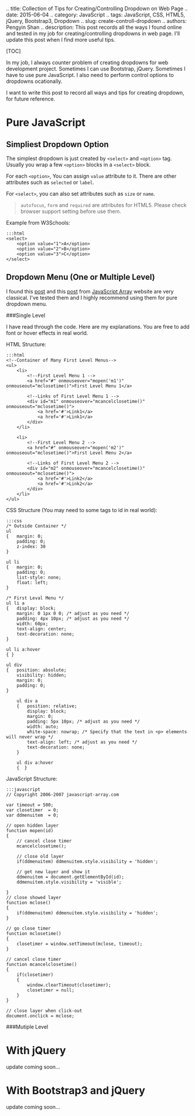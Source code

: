 .. title: Collection of Tips for Creating/Controlling Dropdown on Web Page
.. date: 2015-06-04
.. category: JavaScript
.. tags: JavaScript, CSS, HTML5, jQuery, Bootstrap3, Dropdown
.. slug: create-controll-dropdown
.. authors: Pengyin Shan
.. description:  This post records all the ways I found online and tested in my job for creating/controlling dropdowns in web page. I'll update this post when I find more useful tips.

[TOC]

In my job, I always counter problem of creating dropdowns for web development project. Sometimes I can use Bootstrap, jQuery. Sometimes I have to use pure JavaScript. I also need to perform control options to dropdowns ocationally.

I want to write this post to record all ways and tips for creating dropdown, for future reference.

Pure JavaScript
===============

Simpliest Dropdown Option
---------------------------

The simplest dropdown is just created by `<select>` and `<option>` tag. Usually you wrap a few `<option>` blocks in a `<select>` block.

For each `<option>`, You can assign `value` attribute to it. There are other attributes such as `selected` or `label`.

For `<select>`, you can also set attributes such as `size` or `name`.

>`autofocus`, `form` and `required` are attributes for HTML5. Please check browser support setting before use them.

Example from W3Schools:

    :::html
    <select>
        <option value="1">A</option>
        <option value="2">B</option>
        <option value="3">C</option>
    </select>


Dropdown Menu (One or Multiple Level)
-------------------------------------

I found this <a href="http://javascript-array.com/scripts/simple_drop_down_menu/#">post</a> and this <a href="http://javascript-array.com/scripts/multi_level_drop_down_menu/?st">post</a> from <a href="http://javascript-array.com/">JavaScript Array</a> website are very classical. I've tested them and I highly recommend using them for pure dropdown menu.

###Single Level

I have read through the code. Here are my explanations. You are free to add font or hover effects in real world.

HTML Structure:

    :::html
    <!--Container of Many First Level Menus-->
    <ul>
        <li>
            <!--First Level Menu 1 -->
            <a href="#" onmouseover="mopen('m1')" onmouseout="mclosetime()">First Level Menu 1</a>

            <!--Links of First Level Menu 1 -->
            <div id="m1" onmouseover="mcancelclosetime()" onmouseout="mclosetime()">
                <a href='#'>Link1</a>
                <a href='#'>Link1</a>
            </div>
        </li>

        <li>
            <!--First Level Menu 2 -->
            <a href="#" onmouseover="mopen('m2')" onmouseout="mclosetime()">First Level Menu 2</a>

            <!--Links of First Level Menu 2 -->
            <div id="m2" onmouseover="mcancelclosetime()" onmouseout="mclosetime()">
                <a href='#'>Link2</a>
                <a href='#'>Link2</a>
            </div>
        </li>
    </ul>

CSS Structure (You may need to some tags to id in real world):

    :::css
    /* Outside Container */
    ul
    {   margin: 0;
        padding: 0;
        z-index: 30
    }

    ul li
    {   margin: 0;
        padding: 0;
        list-style: none;
        float: left;
    }

    /* First Leval Menu */
    ul li a
    {   display: block;
        margin: 0 1px 0 0; /* adjust as you need */
        padding: 4px 10px; /* adjust as you need */
        width: 60px;
        text-align: center;
        text-decoration: none;
    }

    ul li a:hover
    { }

    ul div
    {   position: absolute;
        visibility: hidden;
        margin: 0;
        padding: 0;
    }

        ul div a
        {   position: relative;
            display: block;
            margin: 0;
            padding: 5px 10px; /* adjust as you need */
            width: auto;
            white-space: nowrap; /* Specify that the text in <p> elements will never wrap */
            text-align: left; /* adjust as you need */
            text-decoration: none;
        }

        ul div a:hover
        {  }

JavaScript Structure:

    :::javascript
    // Copyright 2006-2007 javascript-array.com

    var timeout = 500;
    var closetimer  = 0;
    var ddmenuitem  = 0;

    // open hidden layer
    function mopen(id)
    {
        // cancel close timer
        mcancelclosetime();

        // close old layer
        if(ddmenuitem) ddmenuitem.style.visibility = 'hidden';

        // get new layer and show it
        ddmenuitem = document.getElementById(id);
        ddmenuitem.style.visibility = 'visible';

    }
    // close showed layer
    function mclose()
    {
        if(ddmenuitem) ddmenuitem.style.visibility = 'hidden';
    }

    // go close timer
    function mclosetime()
    {
        closetimer = window.setTimeout(mclose, timeout);
    }

    // cancel close timer
    function mcancelclosetime()
    {
        if(closetimer)
        {
            window.clearTimeout(closetimer);
            closetimer = null;
        }
    }

    // close layer when click-out
    document.onclick = mclose;

###Mutiple Level

With jQuery
===========

update coming soon...



With Bootstrap3 and jQuery
===========================

update coming soon...